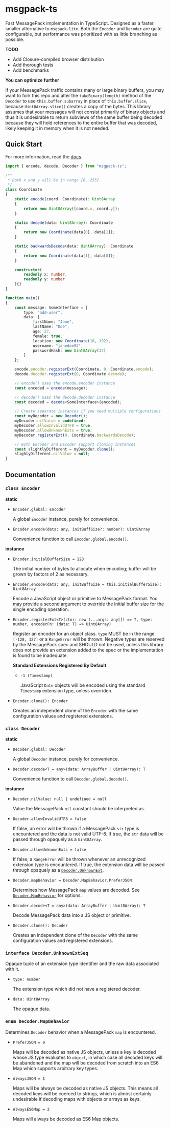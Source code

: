 # msgpack-ts

Fast MessagePack implementation in TypeScript. Designed as a faster, smaller
alternative to `msgpack-lite`. Both the `Encoder` and `Decoder` are quite
configurable, but performance was prioritized with as little branching as
possible.

**TODO**

- Add Closure-compiled browser distribution
- Add thorough tests
- Add benchmarks

**You can optimize further**

If your MessagePack traffic contains many or large binary buffers, you may
want to fork this repo and alter the `takeBinary(length)` method of the
`Decoder` to use `this.buffer.subarray` in place of `this.buffer.slice`,
because `Uint8Array.slice()` creates a copy of the bytes. This library
assumes that your messages will not consist primarily of binary objects
and thus it is undesirable to return subviews of the same buffer being
decoded because they will hold references to the entire buffer that was
decoded, likely keeping it in memory when it is not needed.

## Quick Start

For more information, read the [docs](#documentation).

```TypeScript
import { encode, decode, Decoder } from "msgpack-ts";

/**
 * Both x and y will be in range [0, 255].
 */
class Coordinate
{
    static encode(coord: Coordinate): Uint8Array
    {
        return new Uint8Array([coord.x, coord.y]);
    }

    static decode(data: Uint8Array): Coordinate
    {
        return new Coordinate(data[0], data[1]);
    }

    static backwardsDecode(data: Uint8Array): Coordinate
    {
        return new Coordinate(data[1], data[0]);
    }

    constructor(
        readonly x: number,
        readonly y: number
    ){}
}

function main()
{
    const message: SomeInterface = {
        type: "add-user",
        data: {
            firstName: "Jane",
            lastName: "Doe",
            age: 27,
            female: true,
            location: new Coordinate(10, 192),
            username: "janedoe92",
            passwordHash: new Uint8Array(32)
        }
    };

    encode.encoder.registerExt(Coordinate, 0, Coordinate.encode);
    decode.decoder.registerExt(0, Coordinate.decode);

    // encode() uses the encode.encoder instance
    const encoded = encode(message);

    // decode() uses the decode.decoder instance
    const decoded = decode<SomeInterface>(encoded);

    // Create separate instances if you need multiple configurations
    const myDecoder = new Decoder();
    myDecoder.nilValue = undefined;
    myDecoder.allowInvalidUTF8 = true;
    myDecoder.allowUnknownExts = true;
    myDecoder.registerExt(0, Coordinate.backwardsDecode);

    // Both Encoder and Decoder support cloning instances
    const slightlyDifferent = myDecoder.clone();
    slighlyDifferent.nilValue = null;
}
```

## Documentation

### `class Encoder`

**static**

- `Encoder.global: Encoder`

    A global `Encoder` instance, purely for convenience.

- `Encoder.encode(data: any, initBuffSize?: number): Uint8Array`

    Convenience function to call `Encoder.global.encode()`.

**instance**

- `Encoder.initialBufferSize = 128`

    The initial number of bytes to allocate when encoding; buffer
    will be grown by factors of 2 as necessary.

- `Encoder.encode(data: any, initBuffSize = this.initialBufferSize): Uint8Array`

    Encode a JavaScript object or primitive to MessagePack format.
    You may provide a second argument to override the initial buffer
    size for the single encoding operation.

- `Encoder.registerExt<T>(ctor: new (...args: any[]) => T, type: number, encoderFn: (data: T) => Uint8Array)`

    Register an encoder for an object class. `type` MUST be in the range `[-128, 127]` or a `RangeError`
    will be thrown. Negative types are reserved by the MessagePack spec and SHOULD not be used, unless
    this library does not provide an extension added to the spec or the implementation is found to be
    inadequate.

    **Standard Extensions Registered By Default**

    - `-1 (Timestamp)`

        JavaScript `Date` objects will be encoded using the standard `Timestamp` extension type, unless
        overriden.

- `Encoder.clone(): Encoder`

    Creates an independent clone of the `Encoder` with the same
    configuration values and registered extensions.


### `class Decoder`

**static**

- `Decoder.global: Decoder`

    A global `Decoder` instance, purely for convenience.

- `Decoder.decode<T = any>(data: ArrayBuffer | Uint8Array): T`

    Convenience function to call `Decoder.global.decode()`.

**instance**

- `Decoder.nilValue: null | undefined = null`

    Value the MessagePack `nil` constant should be interpreted as.

- `Decoder.allowInvalidUTF8 = false`

    If false, an error will be thrown if a MessagePack `str` type is
    encountered and the data is not valid UTF-8. If true, the `str`
    data will be passed through opaquely as a `Uint8Array`.

- `Decoder.allowUnknownExts = false`

    If false, a `RangeError` will be thrown whenever an unrecognized extension type is encountered. If
    true, the extension data will be passed through opaquely as a
    [`Decoder.UnknownExt`](#interface-decoderunknownextseq).

- `Decoder.mapBehavior = Decoder.MapBehavior.PreferJSON`

    Determines how MessagePack `map` values are decoded. See
    [`Decoder.MapBehavior`](#enum-decodermapbehavior) for options.

- `Decoder.decode<T = any>(data: ArrayBuffer | Uint8Array): T`

    Decode MessagePack data into a JS object or primitive.

- `Decoder.clone(): Decoder`

    Creates an independent clone of the `Decoder` with the same
    configuration values and registered extensions.

### `interface Decoder.UnknownExtSeq`

Opaque tuple of an extension type identifier and the raw data associated with it.

- `type: number`

    The extension type which did not have a registered decoder.

- `data: Uint8Array`

    The opaque data.

### `enum Decoder.MapBehavior`

Determines `Decoder` behavior when a MessagePack `map` is encountered.

- `PreferJSON = 0`

    Maps will be decoded as native JS objects, unless a key is decoded
    whose JS type evaluates to `object`, in which case all decoded keys
    will be abandoned and the map will be decoded from scratch into an
    ES6 Map which supports arbitrary key types.

- `AlwaysJSON = 1`

    Maps will be always be decoded as native JS objects. This means all
    decoded keys will be coerced to strings, which is almost certainly
    undesirable if decoding maps with objects or arrays as keys.

- `AlwaysES6Map = 2`

    Maps will always be decoded as ES6 Map objects.